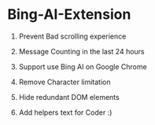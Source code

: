 # Bing-AI-Extension

1. Prevent Bad scrolling experience


2. Message Counting in the last 24 hours


3. Support use Bing AI on Google Chrome


4. Remove Character limitation


5. Hide redundant DOM elements


6. Add helpers text for Coder :)
